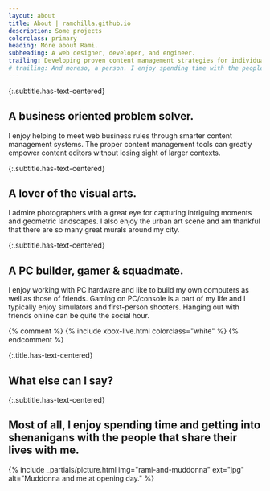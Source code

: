 ```yaml
---
layout: about
title: About | ramchilla.github.io
description: Some projects
colorclass: primary
heading: More about Rami.
subheading: A web designer, developer, and engineer.
trailing: Developing proven content management strategies for individuals and&nbsp;businesses.
# trailing: And moreso, a person. I enjoy spending time with the people that share their lives with me as well as playing video games and longboarding.
---
```

{:.subtitle.has-text-centered}
## A business oriented problem solver.

I enjoy helping to meet web business rules through smarter content management systems. The proper content management tools can greatly empower content editors without losing sight of larger contexts.

{:.subtitle.has-text-centered}
## A lover of the visual arts.

I admire photographers with a great eye for capturing intriguing moments and geometric landscapes. I also enjoy the urban art scene and am thankful that there are so many great murals around my city.

{:.subtitle.has-text-centered}
## A PC builder, gamer &amp; squadmate.

I enjoy working with PC hardware and like to build my own computers as well as those of friends. Gaming on PC/console is a part of my life and I typically enjoy simulators and first-person shooters. Hanging out with friends online can be quite the social hour.

{% comment %}
{% include xbox-live.html colorclass="white" %}
{% endcomment %}

{:.title.has-text-centered}
## What else can I say?

{:.subtitle.has-text-centered}
## Most of all, I enjoy spending time and getting into shenanigans with the people that share their lives with&nbsp;me.


{% include _partials/picture.html img="rami-and-muddonna" ext="jpg" alt="Muddonna and me at opening day." %}

